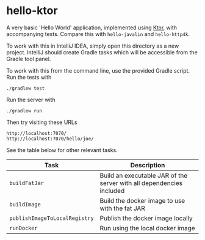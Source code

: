 # hello-ktor

A very basic 'Hello World' application, implemented using [Ktor][ktr],
with accompanying tests. Compare this with `hello-javalin` and `hello-http4k`.

To work with this in IntelliJ IDEA, simply open this directory as a new
project. IntelliJ should create Gradle tasks which will be accessible from
the Gradle tool panel.

To work with this from the command line, use the provided Gradle script.
Run the tests with

    ./gradlew test

Run the server with

    ./gradlew run

Then try visiting these URLs

    http://localhost:7070/
    http://localhost:7070/hello/joe/

See the table below for other relevant tasks.

| Task                          | Description                                                          |
|-------------------------------|----------------------------------------------------------------------|
| `buildFatJar`                 | Build an executable JAR of the server with all dependencies included |
| `buildImage`                  | Build the docker image to use with the fat JAR                       |
| `publishImageToLocalRegistry` | Publish the docker image locally                                     |
| `runDocker`                   | Run using the local docker image                                     |

[ktr]: https://ktor.io/
